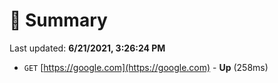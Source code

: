 # 📖 Summary
Last updated: **6/21/2021, 3:26:24 PM**

- `GET` [https://google.com](https://google.com) - **Up** (258ms)
